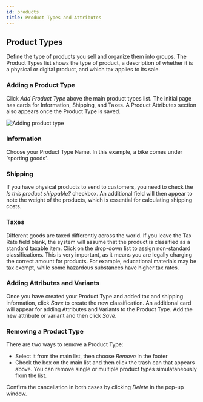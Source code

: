 ```yaml
---
id: products
title: Product Types and Attributes
---
```


## Product Types

Define the type of products you sell and organize them into groups. The Product Types list shows the type of product, a description of whether it is a physical or digital product, and which tax applies to its sale.


### Adding a Product Type

Click _Add&nbsp;Product&nbsp;Type_ above the main product types list. The initial page has cards for Information, Shipping, and Taxes. A Product Attributes section also appears once the Product Type is saved.

![Adding product type](/assets/dashboard-config/2.png)


### Information

Choose your Product Type Name. In this example, a bike comes under ‘sporting goods’.


### Shipping

If you have physical products to send to customers, you need to check the _Is&nbsp;this&nbsp;product&nbsp;shippable?_ checkbox. An additional field will then appear to note the weight of the products, which is essential for calculating shipping costs.


### Taxes

Different goods are taxed differently across the world. If you leave the Tax Rate field blank, the system will assume that the product is classified as a standard taxable item. Click on the drop-down list to assign non-standard classifications. This is very important, as it means you are legally charging the correct amount for products. For example, educational materials may be tax exempt, while some hazardous substances have higher tax rates.


### Adding Attributes and Variants

Once you have created your Product Type and added tax and shipping information, click _Save_ to create the new classification. An additional card will appear for adding Attributes and Variants to the Product Type. Add the new attribute or variant and then click _Save_. 


### Removing a Product Type

There are two ways to remove a Product Type:

- Select it from the main list, then choose _Remove_ in the footer
- Check the box on the main list and then click the trash can that appears above. You can remove single or multiple product types simulataneously from the list.

Confirm the cancellation in both cases by clicking _Delete_ in the pop-up window.
